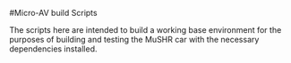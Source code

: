 #Micro-AV build Scripts

The scripts here are intended to build a working base environment for the purposes of building and testing the MuSHR car with the necessary dependencies installed.